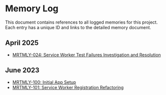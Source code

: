 # Memory Log

This document contains references to all logged memories for this project. Each entry has a unique ID and links to the detailed memory document.

## April 2025

- [MRTMLY-024: Service Worker Test Failures Investigation and Resolution](./logged_memories/MRTMLY-024-service-worker-test-fixes.md)

## June 2023

- [MRTMLY-100: Initial App Setup](./logged_memories/MRTMLY-100-initial-app-setup.md)
- [MRTMLY-101: Service Worker Registration Refactoring](./logged_memories/MRTMLY-101-service-worker-registration-refactoring.md)

